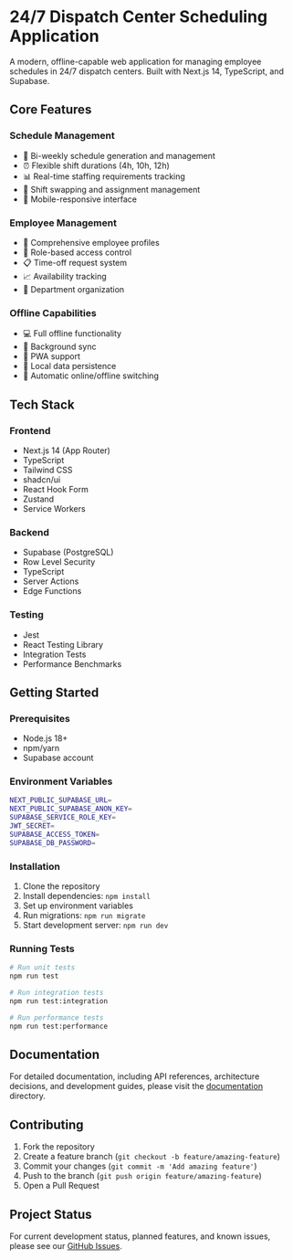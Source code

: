 # 24/7 Dispatch Center Scheduling Application

A modern, offline-capable web application for managing employee schedules in 24/7 dispatch centers. Built with Next.js 14, TypeScript, and Supabase.

## Core Features

### Schedule Management

- 📅 Bi-weekly schedule generation and management
- ⏰ Flexible shift durations (4h, 10h, 12h)
- 📊 Real-time staffing requirements tracking
- 🔄 Shift swapping and assignment management
- 📱 Mobile-responsive interface

### Employee Management

- 👥 Comprehensive employee profiles
- 🔐 Role-based access control
- 📋 Time-off request system
- 📈 Availability tracking
- 🏢 Department organization

### Offline Capabilities

- 💻 Full offline functionality
- 🔄 Background sync
- 📱 PWA support
- 💾 Local data persistence
- 🔌 Automatic online/offline switching

## Tech Stack

### Frontend

- Next.js 14 (App Router)
- TypeScript
- Tailwind CSS
- shadcn/ui
- React Hook Form
- Zustand
- Service Workers

### Backend

- Supabase (PostgreSQL)
- Row Level Security
- TypeScript
- Server Actions
- Edge Functions

### Testing

- Jest
- React Testing Library
- Integration Tests
- Performance Benchmarks

## Getting Started

### Prerequisites

- Node.js 18+
- npm/yarn
- Supabase account

### Environment Variables

```bash
NEXT_PUBLIC_SUPABASE_URL=
NEXT_PUBLIC_SUPABASE_ANON_KEY=
SUPABASE_SERVICE_ROLE_KEY=
JWT_SECRET=
SUPABASE_ACCESS_TOKEN=
SUPABASE_DB_PASSWORD=
```

### Installation

1. Clone the repository
2. Install dependencies: `npm install`
3. Set up environment variables
4. Run migrations: `npm run migrate`
5. Start development server: `npm run dev`

### Running Tests

```bash
# Run unit tests
npm run test

# Run integration tests
npm run test:integration

# Run performance tests
npm run test:performance
```

## Documentation

For detailed documentation, including API references, architecture decisions, and development guides, please visit the [documentation](./documentation) directory.

## Contributing

1. Fork the repository
2. Create a feature branch (`git checkout -b feature/amazing-feature`)
3. Commit your changes (`git commit -m 'Add amazing feature'`)
4. Push to the branch (`git push origin feature/amazing-feature`)
5. Open a Pull Request

## Project Status

For current development status, planned features, and known issues, please see our [GitHub Issues](https://github.com/your-username/shifted-admin/issues).
